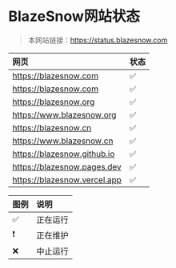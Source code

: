 # BlazeSnow网站状态

> 本网站链接：<https://status.blazesnow.com>

| 网页                           | 状态               |
| :----------------------------- | :----------------- |
| <https://blazesnow.com>        | :white_check_mark: |
| <https://blazesnow.com>        | :white_check_mark: |
| <https://blazesnow.org>        | :white_check_mark: |
| <https://www.blazesnow.org>    | :white_check_mark: |
| <https://blazesnow.cn>         | :white_check_mark: |
| <https://www.blazesnow.cn>     | :white_check_mark: |
| <https://blazesnow.github.io>  | :white_check_mark: |
| <https://blazesnow.pages.dev>  | :white_check_mark: |
| <https://blazesnow.vercel.app> | :white_check_mark: |

| 图例                     | 说明     |
| :----------------------- | :------- |
| :white_check_mark:       | 正在运行 |
| :heavy_exclamation_mark: | 正在维护 |
| :x:                      | 中止运行 |